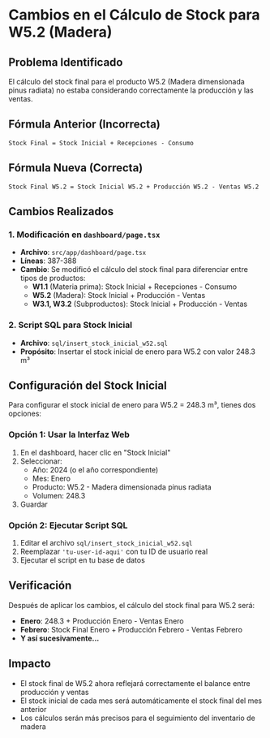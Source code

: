 # Cambios en el Cálculo de Stock para W5.2 (Madera)

## Problema Identificado
El cálculo del stock final para el producto W5.2 (Madera dimensionada pinus radiata) no estaba considerando correctamente la producción y las ventas.

## Fórmula Anterior (Incorrecta)
```
Stock Final = Stock Inicial + Recepciones - Consumo
```

## Fórmula Nueva (Correcta)
```
Stock Final W5.2 = Stock Inicial W5.2 + Producción W5.2 - Ventas W5.2
```

## Cambios Realizados

### 1. Modificación en `dashboard/page.tsx`
- **Archivo**: `src/app/dashboard/page.tsx`
- **Líneas**: 387-388
- **Cambio**: Se modificó el cálculo del stock final para diferenciar entre tipos de productos:
  - **W1.1** (Materia prima): Stock Inicial + Recepciones - Consumo
  - **W5.2** (Madera): Stock Inicial + Producción - Ventas
  - **W3.1, W3.2** (Subproductos): Stock Inicial + Producción - Ventas

### 2. Script SQL para Stock Inicial
- **Archivo**: `sql/insert_stock_inicial_w52.sql`
- **Propósito**: Insertar el stock inicial de enero para W5.2 con valor 248.3 m³

## Configuración del Stock Inicial

Para configurar el stock inicial de enero para W5.2 = 248.3 m³, tienes dos opciones:

### Opción 1: Usar la Interfaz Web
1. En el dashboard, hacer clic en "Stock Inicial"
2. Seleccionar:
   - Año: 2024 (o el año correspondiente)
   - Mes: Enero
   - Producto: W5.2 - Madera dimensionada pinus radiata
   - Volumen: 248.3
3. Guardar

### Opción 2: Ejecutar Script SQL
1. Editar el archivo `sql/insert_stock_inicial_w52.sql`
2. Reemplazar `'tu-user-id-aqui'` con tu ID de usuario real
3. Ejecutar el script en tu base de datos

## Verificación
Después de aplicar los cambios, el cálculo del stock final para W5.2 será:
- **Enero**: 248.3 + Producción Enero - Ventas Enero
- **Febrero**: Stock Final Enero + Producción Febrero - Ventas Febrero
- **Y así sucesivamente...**

## Impacto
- El stock final de W5.2 ahora reflejará correctamente el balance entre producción y ventas
- El stock inicial de cada mes será automáticamente el stock final del mes anterior
- Los cálculos serán más precisos para el seguimiento del inventario de madera